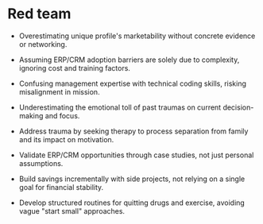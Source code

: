 # Red team

- Overestimating unique profile's marketability without concrete evidence or networking.  
- Assuming ERP/CRM adoption barriers are solely due to complexity, ignoring cost and training factors.  
- Confusing management expertise with technical coding skills, risking misalignment in mission.  
- Underestimating the emotional toll of past traumas on current decision-making and focus.  

- Address trauma by seeking therapy to process separation from family and its impact on motivation.  
- Validate ERP/CRM opportunities through case studies, not just personal assumptions.  
- Build savings incrementally with side projects, not relying on a single goal for financial stability.  
- Develop structured routines for quitting drugs and exercise, avoiding vague "start small" approaches.